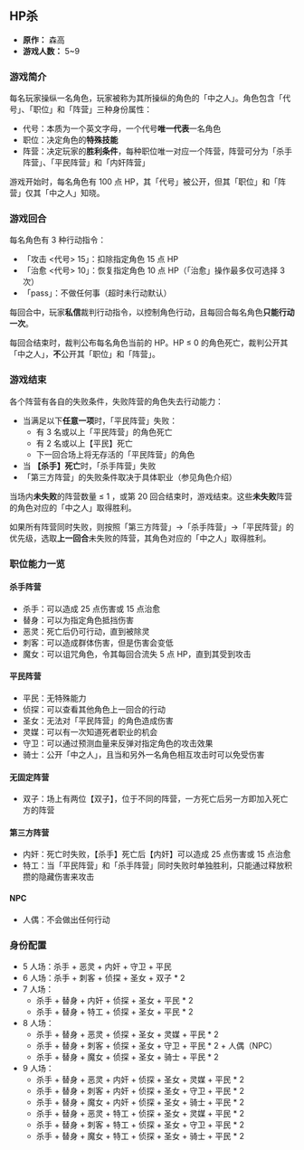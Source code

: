 ## HP杀

- **原作：** 森高
- **游戏人数：** 5~9

### 游戏简介

每名玩家操纵一名角色，玩家被称为其所操纵的角色的「中之人」。角色包含「代号」、「职位」和「阵营」三种身份属性：
 - 代号：本质为一个英文字母，一个代号**唯一代表**一名角色
 - 职位：决定角色的**特殊技能**
 - 阵营：决定玩家的**胜利条件**，每种职位唯一对应一个阵营，阵营可分为「杀手阵营」、「平民阵营」和「内奸阵营」

游戏开始时，每名角色有 100 点 HP，其「代号」被公开，但其「职位」和「阵营」仅其「中之人」知晓。

### 游戏回合

每名角色有 3 种行动指令：
 - 「攻击 <代号> 15」：扣除指定角色 15 点 HP
 - 「治愈 <代号> 10」：恢复指定角色 10 点 HP（「治愈」操作最多仅可选择 3 次）
 - 「pass」：不做任何事（超时未行动默认）

每回合中，玩家**私信**裁判行动指令，以控制角色行动，且每回合每名角色**只能行动一次**。

每回合结束时，裁判公布每名角色当前的 HP。HP ≤ 0 的角色死亡，裁判公开其「中之人」，**不**公开其「职位」和「阵营」。

### 游戏结束

各个阵营有各自的失败条件，失败阵营的角色失去行动能力：
- 当满足以下**任意一项**时，「平民阵营」失败：
    - 有 3 名或以上「平民阵营」的角色死亡
    - 有 2 名或以上【平民】死亡
    - 下一回合场上将无存活的「平民阵营」的角色
- 当 **【杀手】死亡**时，「杀手阵营」失败
- 「第三方阵营」的失败条件取决于具体职业（参见角色介绍）

当场内**未失败**的阵营数量 ≤ 1 ，或第 20 回合结束时，游戏结束。这些**未失败**阵营的角色对应的「中之人」取得胜利。

如果所有阵营同时失败，则按照「第三方阵营」→「杀手阵营」→「平民阵营」的优先级，选取**上一回合**未失败的阵营，其角色对应的「中之人」取得胜利。

### 职位能力一览

#### 杀手阵营

- 杀手：可以造成 25 点伤害或 15 点治愈
- 替身：可以为指定角色抵挡伤害
- 恶灵：死亡后仍可行动，直到被除灵
- 刺客：可以造成群体伤害，但是伤害会变低
- 魔女：可以诅咒角色，令其每回合流失 5 点 HP，直到其受到攻击

#### 平民阵营

- 平民：无特殊能力
- 侦探：可以查看其他角色上一回合的行动
- 圣女：无法对「平民阵营」的角色造成伤害
- 灵媒：可以有一次知道死者职业的机会
- 守卫：可以通过预测血量来反弹对指定角色的攻击效果
- 骑士：公开「中之人」，且当和另外一名角色相互攻击时可以免受伤害

#### 无固定阵营

- 双子：场上有两位【双子】，位于不同的阵营，一方死亡后另一方即加入死亡方的阵营

#### 第三方阵营

- 内奸：死亡时失败，【杀手】死亡后【内奸】可以造成 25 点伤害或 15 点治愈
- 特工：当「平民阵营」和「杀手阵营」同时失败时单独胜利，只能通过释放积攒的隐藏伤害来攻击

#### NPC

- 人偶：不会做出任何行动

### 身份配置

- 5 人场：杀手 + 恶灵 + 内奸 + 守卫 + 平民
- 6 人场：杀手 + 刺客 + 侦探 + 圣女 + 双子 * 2
- 7 人场：
    - 杀手 + 替身 + 内奸 + 侦探 + 圣女 + 平民 * 2
    - 杀手 + 替身 + 特工 + 侦探 + 圣女 + 平民 * 2
- 8 人场：
    - 杀手 + 替身 + 恶灵 + 侦探 + 圣女 + 灵媒 + 平民 * 2
    - 杀手 + 替身 + 刺客 + 侦探 + 圣女 + 守卫 + 平民 * 2 + 人偶（NPC）
    - 杀手 + 替身 + 魔女 + 侦探 + 圣女 + 骑士 + 平民 * 2
- 9 人场：
    - 杀手 + 替身 + 恶灵 + 内奸 + 侦探 + 圣女 + 灵媒 + 平民 * 2
    - 杀手 + 替身 + 刺客 + 内奸 + 侦探 + 圣女 + 守卫 + 平民 * 2
    - 杀手 + 替身 + 魔女 + 内奸 + 侦探 + 圣女 + 骑士 + 平民 * 2
    - 杀手 + 替身 + 恶灵 + 特工 + 侦探 + 圣女 + 灵媒 + 平民 * 2
    - 杀手 + 替身 + 刺客 + 特工 + 侦探 + 圣女 + 守卫 + 平民 * 2
    - 杀手 + 替身 + 魔女 + 特工 + 侦探 + 圣女 + 骑士 + 平民 * 2
